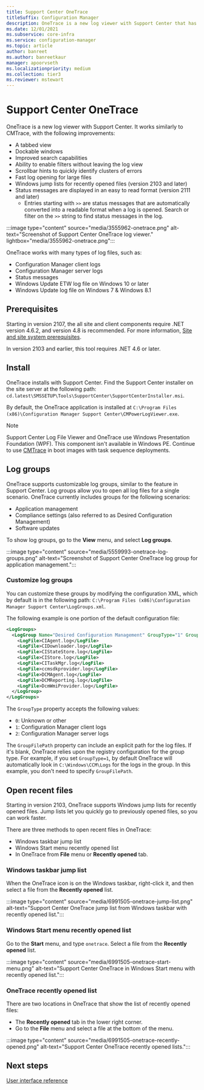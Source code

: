 ```yaml
---
title: Support Center OneTrace
titleSuffix: Configuration Manager
description: OneTrace is a new log viewer with Support Center that has improvements over CMTrace.
ms.date: 12/01/2021
ms.subservice: core-infra
ms.service: configuration-manager
ms.topic: article
author: banreet
ms.author: banreetkaur
manager: apoorvseth
ms.localizationpriority: medium
ms.collection: tier3
ms.reviewer: mstewart
---
```


# Support Center OneTrace

<!--3555962-->

OneTrace is a new log viewer with Support Center. It works similarly to CMTrace, with the following improvements:

- A tabbed view
- Dockable windows
- Improved search capabilities
- Ability to enable filters without leaving the log view
- Scrollbar hints to quickly identify clusters of errors
- Fast log opening for large files
- Windows jump lists for recently opened files (version 2103 and later)
- Status messages are displayed in an easy to read format (version 2111 and later)
   - Entries starting with `>>` are status messages that are automatically converted into a readable format when a log is opened. Search or filter on the `>>` string to find status messages in the log.

:::image type="content" source="media/3555962-onetrace.png" alt-text="Screenshot of Support Center OneTrace log viewer." lightbox="media/3555962-onetrace.png":::

OneTrace works with many types of log files, such as:

- Configuration Manager client logs
- Configuration Manager server logs
- Status messages
- Windows Update ETW log file on Windows 10 or later
- Windows Update log file on Windows 7 & Windows 8.1

## Prerequisites

Starting in version 2107, the all site and client components require .NET version 4.6.2, and version 4.8 is recommended.<!--10402814--> For more information, [Site and site system prerequisites](../../core/plan-design/configs/site-and-site-system-prerequisites.md#net-version-requirements).

In version 2103 and earlier, this tool requires .NET 4.6 or later.

## Install

OneTrace installs with Support Center. Find the Support Center installer on the site server at the following path: `cd.latest\SMSSETUP\Tools\SupportCenter\SupportCenterInstaller.msi`.

By default, the OneTrace application is installed at `C:\Program Files (x86)\Configuration Manager Support Center\CMPowerLogViewer.exe`.

> [!NOTE]
> Support Center Log File Viewer and OneTrace use Windows Presentation Foundation (WPF). This component isn't available in Windows PE. Continue to use [CMTrace](cmtrace.md) in boot images with task sequence deployments.

## Log groups

<!--5559993-->

OneTrace supports customizable log groups, similar to the feature in Support Center. Log groups allow you to open all log files for a single scenario. OneTrace currently includes groups for the following scenarios:

- Application management
- Compliance settings (also referred to as Desired Configuration Management)
- Software updates

To show log groups, go to the **View** menu, and select **Log groups**.

:::image type="content" source="media/5559993-onetrace-log-groups.png" alt-text="Screenshot of Support Center OneTrace log group for application management.":::

### Customize log groups

You can customize these groups by modifying the configuration XML, which by default is in the following path: `C:\Program Files (x86)\Configuration Manager Support Center\LogGroups.xml`.

The following example is one portion of the default configuration file:

``` XML
<LogGroups>
  <LogGroup Name="Desired Configuration Management" GroupType="1" GroupFilePath="">
    <LogFile>CIAgent.log</LogFile>
    <LogFile>CIDownloader.log</LogFile>
    <LogFile>CIStateStore.log</LogFile>
    <LogFile>CIStore.log</LogFile>
    <LogFile>CITaskMgr.log</LogFile>
    <LogFile>ccmsdkprovider.log</LogFile>
    <LogFile>DCMAgent.log</LogFile>
    <LogFile>DCMReporting.log</LogFile>
    <LogFile>DcmWmiProvider.log</LogFile>
  </LogGroup>
</LogGroups>
```

The `GroupType` property accepts the following values:

- `0`: Unknown or other
- `1`: Configuration Manager client logs
- `2`: Configuration Manager server logs

The `GroupFilePath` property can include an explicit path for the log files. If it's blank, OneTrace relies upon the registry configuration for the group type. For example, if you set `GroupType=1`, by default OneTrace will automatically look in `C:\Windows\CCM\Logs` for the logs in the group. In this example, you don't need to specify `GroupFilePath`.

## Open recent files

<!--6991505-->

Starting in version 2103, OneTrace supports Windows jump lists for recently opened files. Jump lists let you quickly go to previously opened files, so you can work faster.

There are three methods to open recent files in OneTrace:

- Windows taskbar jump list
- Windows Start menu recently opened list
- In OneTrace from **File** menu or **Recently opened** tab.

### Windows taskbar jump list

When the OneTrace icon is on the Windows taskbar, right-click it, and then select a file from the **Recently opened** list.

:::image type="content" source="media/6991505-onetrace-jump-list.png" alt-text="Support Center OneTrace jump list from Windows taskbar with recently opened list.":::

### Windows Start menu recently opened list

Go to the **Start** menu, and type `onetrace`. Select a file from the **Recently opened** list.

:::image type="content" source="media/6991505-onetrace-start-menu.png" alt-text="Support Center OneTrace in Windows Start menu with recently opened list.":::

### OneTrace recently opened list

There are two locations in OneTrace that show the list of recently opened files:

- The **Recently opened** tab in the lower right corner.
- Go to the **File** menu and select a file at the bottom of the menu.

:::image type="content" source="media/6991505-onetrace-recently-opened.png" alt-text="Support Center OneTrace recently opened lists.":::

## Next steps

[User interface reference](support-center-ui-reference.md)
